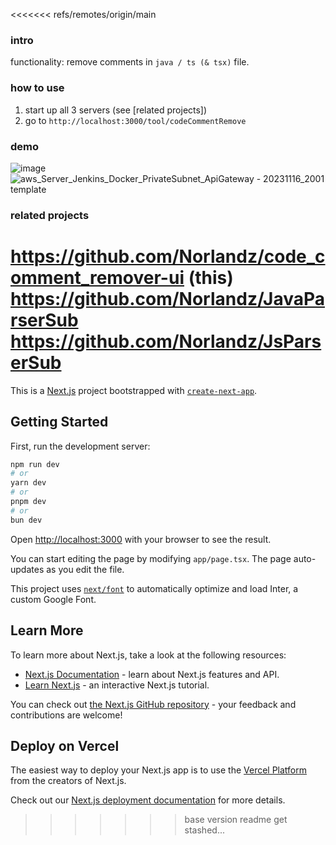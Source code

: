 <<<<<<< refs/remotes/origin/main
### intro
functionality: remove comments in `java / ts (& tsx)` file.

### how to use
1. start up all 3 servers (see \[related projects\])
2. go to `http://localhost:3000/tool/codeCommentRemove`

### demo
![image](https://github.com/Norlandz/code_comment_remover-ui/assets/43581880/fca7e946-fd86-4a49-ac6b-c23d9caf0240)
![aws_Server_Jenkins_Docker_PrivateSubnet_ApiGateway - 20231116_2001  template](https://github.com/Norlandz/code_comment_remover-ui/assets/43581880/b63d1e35-345b-4c3d-963a-f0efae1c5344)

### related projects 

https://github.com/Norlandz/code_comment_remover-ui (this) \
https://github.com/Norlandz/JavaParserSub \
https://github.com/Norlandz/JsParserSub
=======
This is a [Next.js](https://nextjs.org/) project bootstrapped with [`create-next-app`](https://github.com/vercel/next.js/tree/canary/packages/create-next-app).

## Getting Started

First, run the development server:

```bash
npm run dev
# or
yarn dev
# or
pnpm dev
# or
bun dev
```

Open [http://localhost:3000](http://localhost:3000) with your browser to see the result.

You can start editing the page by modifying `app/page.tsx`. The page auto-updates as you edit the file.

This project uses [`next/font`](https://nextjs.org/docs/basic-features/font-optimization) to automatically optimize and load Inter, a custom Google Font.

## Learn More

To learn more about Next.js, take a look at the following resources:

- [Next.js Documentation](https://nextjs.org/docs) - learn about Next.js features and API.
- [Learn Next.js](https://nextjs.org/learn) - an interactive Next.js tutorial.

You can check out [the Next.js GitHub repository](https://github.com/vercel/next.js/) - your feedback and contributions are welcome!

## Deploy on Vercel

The easiest way to deploy your Next.js app is to use the [Vercel Platform](https://vercel.com/new?utm_medium=default-template&filter=next.js&utm_source=create-next-app&utm_campaign=create-next-app-readme) from the creators of Next.js.

Check out our [Next.js deployment documentation](https://nextjs.org/docs/deployment) for more details.
>>>>>>> base version readme get stashed...
